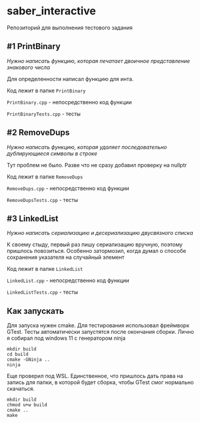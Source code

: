 # saber_interactive
Репозиторий для выполнения тестового задания

## #1 PrintBinary
_Нужно написать функцию, которая печатает двоичное представление знакового числа_

Для определенности написал функцию для инта.

Код лежит в папке `PrintBinary`

`PrintBinary.cpp` - непосредственно код функции

`PrintBinaryTests.cpp` - тесты

## #2 RemoveDups
_Нужно написать функцию, которая удаляет последовательно дублирующиеся символы в строке_

Тут проблем не было. Разве что не сразу добавил проверку на nullptr

Код лежит в папке `RemoveDups`

`RemoveDups.cpp` - непосредственно код функции

`RemoveDupsTests.cpp` - тесты

## #3 LinkedList
_Нужно написать сериализацию и десериализацию двусвязного списка_

К своему стыду, первый раз пишу сериализацию вручную, поэтому пришлось повозиться. Особенно затормозил, когда думал о способе сохранения указателя на случайный элемент

Код лежит в папке `LinkedList`

`LinkedList.cpp` - непосредственно код функции

`LinkedListTests.cpp` - тесты


## Как запускать
Для запуска нужен cmake. Для тестирования использовал фреймворк GTest. Тесты автоматически запустятся после окончания сборки. Лично я собирал под windows 11 с генератором ninja
```
mkdir build
cd build
cmake -GNinja ..
ninja
```
Еще проверил под WSL. Единственное, что пришлось дать права на запись для папки, в которой будет сборка, чтобы GTest смог нормально скачаться.
```
mkdir build
chmod u+w build
cmake ..
make
```
